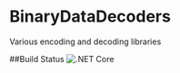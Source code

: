 # BinaryDataDecoders
Various encoding and decoding libraries

##Build Status
![.NET Core](https://github.com/mwwhited/BinaryDataDecoders/workflows/.NET%20Core/badge.svg)
